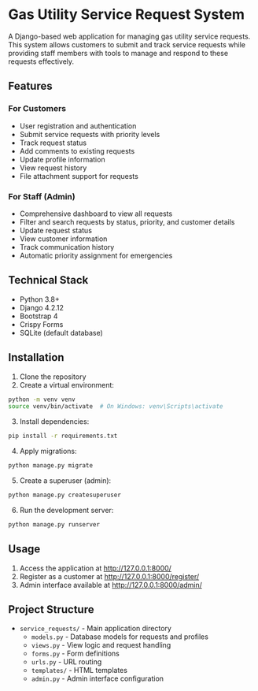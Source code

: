 # Gas Utility Service Request System

A Django-based web application for managing gas utility service requests. This system allows customers to submit and track service requests while providing staff members with tools to manage and respond to these requests effectively.

## Features

### For Customers
- User registration and authentication
- Submit service requests with priority levels
- Track request status
- Add comments to existing requests
- Update profile information
- View request history
- File attachment support for requests

### For Staff (Admin)
- Comprehensive dashboard to view all requests
- Filter and search requests by status, priority, and customer details
- Update request status
- View customer information
- Track communication history
- Automatic priority assignment for emergencies

## Technical Stack

- Python 3.8+
- Django 4.2.12
- Bootstrap 4
- Crispy Forms
- SQLite (default database)

## Installation

1. Clone the repository
2. Create a virtual environment:
```bash
python -m venv venv
source venv/bin/activate  # On Windows: venv\Scripts\activate
```

3. Install dependencies:
```bash
pip install -r requirements.txt
```

4. Apply migrations:
```bash
python manage.py migrate
```

5. Create a superuser (admin):
```bash
python manage.py createsuperuser
```

6. Run the development server:
```bash
python manage.py runserver
```

## Usage

1. Access the application at http://127.0.0.1:8000/
2. Register as a customer at http://127.0.0.1:8000/register/
3. Admin interface available at http://127.0.0.1:8000/admin/

## Project Structure

- `service_requests/` - Main application directory
  - `models.py` - Database models for requests and profiles
  - `views.py` - View logic and request handling
  - `forms.py` - Form definitions
  - `urls.py` - URL routing
  - `templates/` - HTML templates
  - `admin.py` - Admin interface configuration

